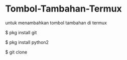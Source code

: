 # Tombol-Tambahan-Termux


untuk menambahkan tombol tambahan di termux

$ pkg install git

$ pkg install python2

$ git clone
